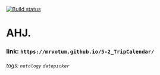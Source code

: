 [![Build status](https://ci.appveyor.com/api/projects/status/vw9148lu31pi799s?svg=true)](https://ci.appveyor.com/project/mrvotum/5-2-tripcalendar)

# AHJ.

### link: `https://mrvotum.github.io/5-2_TripCalendar/`

###### tags: `netology` `datepicker`